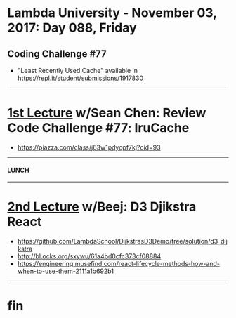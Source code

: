 # Lambda University - November 03, 2017: Day 088, Friday
## Coding Challenge #77
- "Least Recently Used Cache" available in https://repl.it/student/submissions/1917830
***
# [1st Lecture](https://youtu.be/tg4JEUsYKSM) w/Sean Chen: Review Code Challenge #77: lruCache
- https://piazza.com/class/j63w1pdyopf7kj?cid=93

***
#### LUNCH
***
# [2nd Lecture](https://youtu.be/YRDbMIpD3QQ) w/Beej: D3 Djikstra React
- https://github.com/LambdaSchool/DijkstrasD3Demo/tree/solution/d3_dijkstra
- http://bl.ocks.org/sxywu/61a4bd0cfc373cf08884
- https://engineering.musefind.com/react-lifecycle-methods-how-and-when-to-use-them-2111a1b692b1

***
# fin
